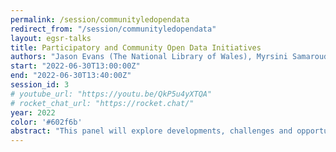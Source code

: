 ```yaml
---
permalink: /session/communityledopendata
redirect_from: "/session/communityledopendata"
layout: egsr-talks
title: Participatory and Community Open Data Initiatives
authors: "Jason Evans (The National Library of Wales), Myrsini Samaroudi (University of Brighton), Michael Kelly (University of Brighton)"
start: "2022-06-30T13:00:00Z"
end: "2022-06-30T13:40:00Z"
session_id: 3
# youtube_url: "https://youtu.be/QkP5u4yXTQA"
# rocket_chat_url: "https://rocket.chat/"
year: 2022
color: '#602f6b'
abstract: "This panel will explore developments, challenges and opportunities for co-developing open data and knowledge, in particular when this involve collaboration with non-technical experts, including members of communities, and other practitioners in disciplines such as humanities, museums and heritage, arts and crafts. The session will bring together researchers and practitioners explore the various workflows, technologies and processes to capture, document, link and provide access to a variety of content which can support various purposes including open research practices, preservation of knowledge and access of data by the wider public. Cross cutting issues, including ethics, copyright and sustainability will also be discussed."
---
```

